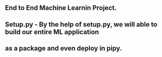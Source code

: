 ## End to End Machine Learnin Project.

## Setup.py - By the help of setup.py, we will able to build our entire ML application
## as a package and even deploy in pipy. 